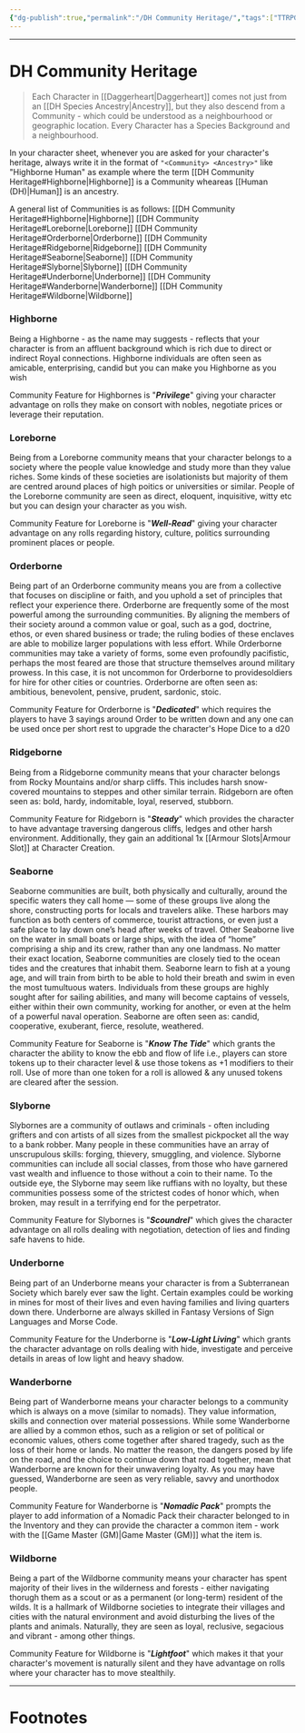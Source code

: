 ```yaml
---
{"dg-publish":true,"permalink":"/DH Community Heritage/","tags":["TTRPG"]}
---
```



---
# DH Community Heritage
> Each Character in [[Daggerheart\|Daggerheart]] comes not just from an [[DH Species Ancestry\|Ancestry]], but they also descend from a Community - which could be understood as a neighbourhood or geographic location. Every Character has a Species Background and a neighbourhood.

In your character sheet, whenever you are asked for your character's heritage, always write it in the format of `"<Community> <Ancestry>"` like "Highborne Human" as example where the term [[DH Community Heritage#Highborne\|Highborne]] is a Community wheareas [[Human (DH)\|Human]] is an ancestry.

A general list of Communities is as follows:
[[DH Community Heritage#Highborne\|Highborne]]
[[DH Community Heritage#Loreborne\|Loreborne]]
[[DH Community Heritage#Orderborne\|Orderborne]]
[[DH Community Heritage#Ridgeborne\|Ridgeborne]]
[[DH Community Heritage#Seaborne\|Seaborne]]
[[DH Community Heritage#Slyborne\|Slyborne]]
[[DH Community Heritage#Underborne\|Underborne]]
[[DH Community Heritage#Wanderborne\|Wanderborne]]
[[DH Community Heritage#Wildborne\|Wildborne]]

### Highborne
Being a Highborne - as the name may suggests - reflects that your character is from an affluent background which is rich due to direct or indirect Royal connections. Highborne individuals are often seen as amicable, enterprising, candid but you can make you Highborne as you wish

Community Feature for Highbornes is "***Privilege***" giving your character advantage on rolls they make on consort with nobles, negotiate prices or leverage their reputation.

### Loreborne
Being from a Loreborne community means that your character belongs to a society where the people value knowledge and study more than they value riches. Some kinds of these societies are isolationists but majority of them are centred around places of high poitics or universities or similar. People of the Loreborne community are seen as direct, eloquent, inquisitive, witty etc but you can design your character as you wish.

Community Feature for Loreborne is "***Well-Read***" giving your character advantage on any rolls regarding history, culture, politics surrounding prominent places or people.

### Orderborne
Being part of an Orderborne community means you are from a collective that focuses on discipline or faith, and you uphold a set of principles that reflect your experience there. Orderborne are frequently some of the most powerful among the surrounding communities. 
By aligning the members of their society around a common value or goal, such as a god, doctrine, ethos, or even shared business or trade; the ruling bodies of these enclaves are able to mobilize larger populations with less effort. 
While Orderborne communities may take a variety of forms, some even profoundly pacifistic, perhaps the most feared are those that structure themselves around military prowess. 
In this case, it is not uncommon for Orderborne to providesoldiers for hire for other cities or countries. Orderborne are often seen as: ambitious, benevolent, pensive, prudent, sardonic, stoic.

Community Feature for Orderborne is "***Dedicated***" which requires the players to have 3 sayings around Order to be written down and any one can be used once per short rest to upgrade the character's Hope Dice to a d20

### Ridgeborne
Being from a Ridgeborne community means that your character belongs from Rocky Mountains and/or sharp cliffs. This includes harsh snow-covered mountains to steppes and other similar terrain.
Ridgeborn are often seen as: bold, hardy, indomitable, loyal, reserved, stubborn.

Community Feature for Ridgeborn is "***Steady***" which provides the character to have advantage traversing dangerous cliffs, ledges and other harsh environment. Additionally, they gain an additional 1x [[Armour Slots\|Armour Slot]] at Character Creation.

### Seaborne
Seaborne communities are built, both physically and culturally, around the specific waters they call home — some of these groups live along the shore, constructing ports for locals and travelers alike. These harbors may function as both centers of commerce, tourist attractions, or even just a safe place to lay down one’s head after weeks of travel. Other Seaborne live on the water in small boats or large ships, with the idea of “home” comprising a ship and its crew, rather than any one landmass. 
No matter their exact location, Seaborne communities are closely tied to the ocean tides and the creatures that inhabit them. Seaborne learn to fish at a young age,
and will train from birth to be able to hold their breath and swim in even the most tumultuous waters. Individuals from these groups are highly sought after for sailing abilities, and many will become captains of vessels, either within their own
community, working for another, or even at the helm of a powerful naval operation.
Seaborne are often seen as: candid, cooperative, exuberant, fierce, resolute, weathered.

Community Feature for Seaborne is "***Know The Tide***" which grants the character the ability to know the ebb and flow of life i.e., players can store tokens up to their character level & use those tokens as +1 modifiers to their roll. Use of more than one token for a roll is allowed & any unused tokens are cleared after the session.

### Slyborne
Slybornes are a community of outlaws and criminals - often including grifters and con artists of all sizes from the smallest pickpocket all the way to a bank robber. 
Many people in these communities have an array of unscrupulous skills: forging, thievery, smuggling, and violence. Slyborne communities can include all social classes, from those who have garnered vast wealth and influence to those without a coin to their name. To the outside eye, the Slyborne may seem like ruffians with no loyalty, but these communities possess some of the strictest codes of honor which, when broken, may result in a terrifying end for the perpetrator.

Community Feature for Slybornes is "***Scoundrel***" which gives the character advantage on all rolls dealing with negotiation, detection of lies and finding safe havens to hide.

### Underborne
Being part of an Underborne means your character is from a Subterranean Society which barely ever saw the light. Certain examples could be working in mines for most of their lives and even having families and living quarters down there. Underborne are always skilled in Fantasy Versions of Sign Languages and Morse Code.

Community Feature for the Underborne is "***Low-Light Living***" which grants the character advantage on rolls dealing with hide, investigate and perceive details in areas of low light and heavy shadow.

### Wanderborne
Being part of Wanderborne means your character belongs to a community which is always on a move (similar to nomads). They value information, skills and connection over material possessions. While some Wanderborne are allied by a common ethos, such as a religion or set of political or economic values, others come together after shared tragedy, such as the loss of their home or lands. No matter the reason, the dangers posed by life on the road, and the choice to continue down that road together, mean that Wanderborne are known for their unwavering loyalty. As you may have guessed, Wanderborne are seen as very reliable, savvy and unorthodox people.

Community Feature for Wanderborne is "***Nomadic Pack***" prompts the player to add information of a Nomadic Pack their character belonged to in the Inventory and they can provide the character a common item - work with the [[Game Master (GM)\|Game Master (GM)]] what the item is.

### Wildborne
Being a part of the Wildborne community means your character has spent majority of their lives in the wilderness and forests - either navigating thorugh them as a scout or as a permanent (or long-term) resident of the wilds. It is a hallmark of Wildborne societies to integrate their villages and cities with the natural environment and avoid disturbing the lives of the plants and animals. Naturally, they are seen as loyal, reclusive, segacious and vibrant - among other things.

Community Feature for Wildborne is "***Lightfoot***" which makes it that your character's movement is naturally silent and they have advantage on rolls where your character has to move stealthily.

---
# Footnotes